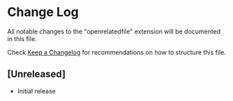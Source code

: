 # Change Log
All notable changes to the "openrelatedfile" extension will be documented in this file.

Check [Keep a Changelog](http://keepachangelog.com/) for recommendations on how to structure this file.

## [Unreleased]
- Initial release